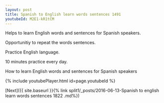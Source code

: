 ```yaml
---
layout: post
title: Spanish to English learn words sentences 1491 
youtubeId: M2E1-kR1tCM
---
```

 
 
Helps to learn English words and sentences for Spanish speakers.

Opportunitiy to repeat the words sentences. 

Practice English language. 
 
10 minutes practice every day. 
 
How to learn English words and sentences for Spanish speakers 
 
{% include youtubePlayer.html id=page.youtubeId %}
 
 
[Next]({{ site.baseurl }}{% link  split1/_posts/2016-06-13-Spanish to english learn words sentences 1822 .md%})
 
